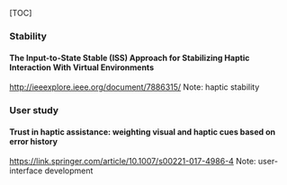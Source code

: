 [TOC]



### Stability

#### The Input-to-State Stable (ISS) Approach for Stabilizing Haptic Interaction With Virtual Environments
http://ieeexplore.ieee.org/document/7886315/
Note: haptic stability


### User study
#### Trust in haptic assistance: weighting visual and haptic cues based on error history
https://link.springer.com/article/10.1007/s00221-017-4986-4
Note: user-interface development

